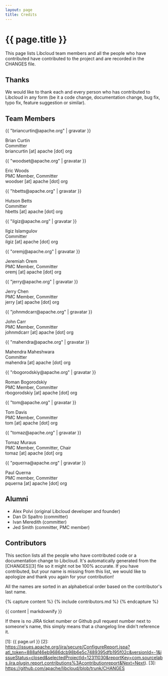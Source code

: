 ```yaml
---
layout: page
title: Credits
---
```


# {{ page.title }}

This page lists Libcloud team members and all the people who have contributed
have contributed to the project and are recorded in the CHANGES file.

## Thanks

We would like to thank each and every person who has contributed to Libcloud in
any form (be it a code change, documentation change, bug fix, typo fix,
feature suggestion or similar).

## Team Members

<div class="row section member">
  <div class="col-md-8">
    {{ "briancurtin@apache.org" | gravatar }}
    <p>Brian Curtin<br />
    Committer<br />
    briancurtin [at] apache [dot] org
    </p>
  </div>
</div>

<div class="row section member">
  <div class="col-md-8">
    {{ "woodset@apache.org" | gravatar }}
    <p>Eric Woods<br />
    PMC Member, Committer<br />
    woodser [at] apache [dot] org
    </p>
  </div>
</div>

<div class="row section member">
  <div class="col-md-8">
    {{ "hbetts@apache.org" | gravatar }}
    <p>Hutson Betts<br />
    Committer<br />
    hbetts [at] apache [dot] org
    </p>
  </div>
</div>

<div class="row section member">
  <div class="col-md-8">
    {{ "ilgiz@apache.org" | gravatar }}
    <p>Ilgiz Islamgulov<br />
    Committer<br />
    ilgiz [at] apache [dot] org
    </p>
  </div>
</div>

<div class="row section member">
  <div class="col-md-8">
    {{ "oremj@apache.org" | gravatar }}
    <p>Jeremiah Orem<br />
    PMC Member, Committer<br />
    oremj [at] apache [dot] org
    </p>
  </div>
</div>

<div class="row section member">
  <div class="col-md-8">
    {{ "jerry@apache.org" | gravatar }}
    <p>Jerry Chen<br />
    PMC Member, Committer<br />
    jerry [at] apache [dot] org
    </p>
  </div>
</div>

<div class="row section member">
  <div class="col-md-8">
    {{ "johnmdcarr@apache.org" | gravatar }}
    <p>John Carr<br />
    PMC Member, Committer<br />
    johnmdcarr [at] apache [dot] org
    </p>
  </div>
</div>

<div class="row section member">
  <div class="col-md-8">
    {{ "mahendra@apache.org" | gravatar }}
    <p>Mahendra Maheshwara<br />
    Committer<br />
    mahendra [at] apache [dot] org
    </p>
  </div>
</div>

<div class="row section member">
  <div class="col-md-8">
    {{ "rbogorodskiy@apache.org" | gravatar }}
    <p>Roman Bogorodskiy<br />
    PMC Member, Committer<br />
    rbogorodskiy [at] apache [dot] org
    </p>
  </div>
</div>

<div class="row section member">
  <div class="col-md-8">
    {{ "tom@apache.org" | gravatar }}
    <p>Tom Davis<br />
    PMC Member, Committer<br />
    tom [at] apache [dot] org
    </p>
  </div>
</div>

<div class="row section member">
  <div class="col-md-8">
    {{ "tomaz@apache.org" | gravatar }}
    <p>Tomaz Muraus<br />
    PMC Member, Committer, Chair<br />
    tomaz [at] apache [dot] org
    </p>
  </div>
</div>

<div class="row section member">
  <div class="col-md-8">
    {{ "pquerna@apache.org" | gravatar }}
    <p>Paul Querna<br />
    PMC member, Committer<br />
    pquerna [at] apache [dot] org
    </p>
  </div>
</div>

## Alumni

* Alex Polvi (original Libcloud developer and founder)
* Dan Di Spaltro (committer)
* Ivan Meredith (committer)
* Jed Smith (committer, PMC member)

## Contributors

This section lists all the people who have contributed code or a documentation
change to Libcloud. It's automatically generated from the [CHANGES][3] file so
it might not be 100% accurate. If you have contributed, but your name is
missing from this list, we would like to apologize and thank you again for
your contribution!

All the names are sorted in an alphabetical order based on the contributor's
last name.

{% capture content %}
{% include contributors.md %}
{% endcapture %}

{{ content | markdownify }}

If there is no JIRA ticket number or Github pull request number next to
someone's name, this simply means that a changelog line didn't reference it.

[1]: {{ page.url }}
[2]: https://issues.apache.org/jira/secure/ConfigureReport.jspa?atl_token=888af46eb9686dcb98b6e5c7489395dfb195f02c&versionId=-1&issueStatus=closed&selectedProjectId=12311030&reportKey=com.sourcelabs.jira.plugin.report.contributions%3Acontributionreport&Next=Next).
[3]: https://github.com/apache/libcloud/blob/trunk/CHANGES
